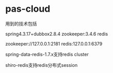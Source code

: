# pas-cloud



用到的技术包括

spring4.3.17+dubbox2.8.4
zookeeper:3.4.6
redis

zookeeper://127.0.0.1:2181
redis:127.0.0.1:6379

spring-data-redis-1.7.x支持redis cluster

shiro-redis支持redis分布式session